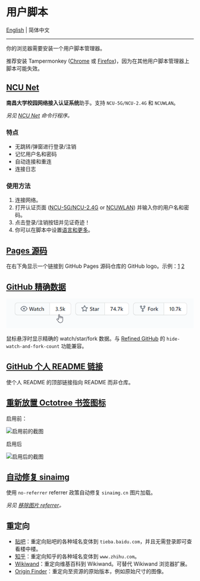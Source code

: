 # 用户脚本

[English](README.md) | 简体中文

---

你的浏览器需要安装一个用户脚本管理器。

推荐安装 Tampermonkey ([Chrome](https://chrome.google.com/webstore/detail/tampermonkey/dhdgffkkebhmkfjojejmpbldmpobfkfo) 或 [Firefox](https://addons.mozilla.org/firefox/addon/tampermonkey/))，因为在其他用户脚本管理器上脚本可能失效。

## [NCU Net](ncu-net.user.js?raw=true)

**南昌大学校园网络接入认证系统**助手。支持 `NCU-5G/NCU-2.4G` 和 `NCUWLAN`。

_另见 [NCU Net](https://github.com/kidonng/ncu-net/blob/master/README-zh-CN.md) 命令行程序。_

### 特点

- 无跳转/弹窗进行登录/注销
- 记忆用户名和密码
- 自动连接和重连
- 连接日志

### 使用方法

1. 连接网络。
2. 打开认证页面 ([NCU-5G/NCU-2.4G](http://222.204.3.154/) or [NCUWLAN](http://aaa.ncu.edu.cn/)) 并输入你的用户名和密码。
3. 点击登录/注销按钮并见证奇迹！
4. 你可以在脚本中设置[语言和更多](./ncu-net.user.js#L12-L31)。

## [Pages 源码](pages-source.user.js?raw=true)

在右下角显示一个链接到 GitHub Pages 源码仓库的 GitHub logo。示例：[1](https://edwardtufte.github.io/) [2](https://edwardtufte.github.io/tufte-css/)

## [GitHub 精确数据](github-precise-counters.user.js?raw=true)

![截图](../screenshots/github-precise-counters.gif)

鼠标悬浮时显示精确的 watch/star/fork 数据。与 [Refined GitHub](https://github.com/sindresorhus/refined-github) 的 `hide-watch-and-fork-count` 功能兼容。

## [GitHub 个人 README 链接](github-profile-readme-link.user.js?raw=true)

使个人 README 的顶部链接指向 README 而非仓库。

## [重新放置 Octotree 书签图标](generated/reposition-octotree-bookmark-icon.user.js?raw=true)

启用前：

![启用前的截图](https://user-images.githubusercontent.com/44045911/89754890-12d30380-db10-11ea-9534-f2e704c94012.png)

启用后

![启用后的截图](https://user-images.githubusercontent.com/44045911/89754891-14043080-db10-11ea-86ed-b2316fed36cf.png)

## [自动修复 sinaimg](auto-fix-sinaimg.user.js?raw=true)

使用 `no-referrer` referrer 政策自动修复 `sinaimg.cn` 图片加载。

_另见 [移除图片 referrer](../Bookmarklets.md#user-content-remove-images-referrer)。_

## 重定向

- [贴吧](tieba-redirect.user.js?raw=true)：重定向贴吧的各种域名变体到 `tieba.baidu.com`，并且无需登录即可查看楼中楼。
- [知乎](zhihu-redirect.user.js?raw=true)：重定向知乎的各种域名变体到 `www.zhihu.com`。
- [Wikiwand](wikiwand.user.js?raw=true)：重定向维基百科到 Wikiwand。可替代 Wikiwand 浏览器扩展。
- [Origin Finder](origin-finder.user.js?raw=true)：重定向至资源的原始版本，例如原始尺寸的图像。
